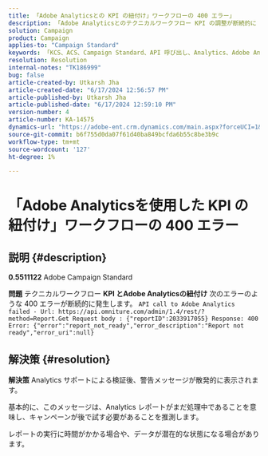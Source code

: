 ```yaml
---
title: 「Adobe Analyticsとの KPI の紐付け」ワークフローの 400 エラー」
description: 「Adobe Analyticsとのテクニカルワークフロー KPI の調整が断続的に 400 エラーに達するAdobe Campaign Standardの問題を解決する方法を説明します。」
solution: Campaign
product: Campaign
applies-to: "Campaign Standard"
keywords: 「KCS、ACS、Campaign Standard、API 呼び出し、Analytics、Adobe Analyticsとの KPI の紐付け、400 エラー」
resolution: Resolution
internal-notes: "TK186999"
bug: false
article-created-by: Utkarsh Jha
article-created-date: "6/17/2024 12:56:57 PM"
article-published-by: Utkarsh Jha
article-published-date: "6/17/2024 12:59:10 PM"
version-number: 4
article-number: KA-14575
dynamics-url: "https://adobe-ent.crm.dynamics.com/main.aspx?forceUCI=1&pagetype=entityrecord&etn=knowledgearticle&id=d5e8dd10-a92c-ef11-840a-002248084fbb"
source-git-commit: b6f755d0da07f61d40ba849bcfda6b55c8be3b9c
workflow-type: tm+mt
source-wordcount: '127'
ht-degree: 1%

---
```


# 「Adobe Analyticsを使用した KPI の紐付け」ワークフローの 400 エラー

## 説明 {#description}


<b>0.5511122</b>
Adobe Campaign Standard

<b>問題</b>
テクニカルワークフロー <b>KPI とAdobe Analyticsの紐付け</b> 次のエラーのような 400 エラーが断続的に発生します。
`API call to Adobe Analytics failed - Url: https://api.omniture.com/admin/1.4/rest/?method=Report.Get Request body : {"reportID":2033917055} Response: 400 Error: {"error":"report_not_ready","error_description":"Report not ready","error_uri":null}`

## 解決策 {#resolution}


<b>解決策</b>
Analytics サポートによる検証後、警告メッセージが散発的に表示されます。

基本的に、このメッセージは、Analytics レポートがまだ処理中であることを意味し、キャンペーンが後で試す必要があることを推測します。

レポートの実行に時間がかかる場合や、データが潜在的な状態になる場合があります。
